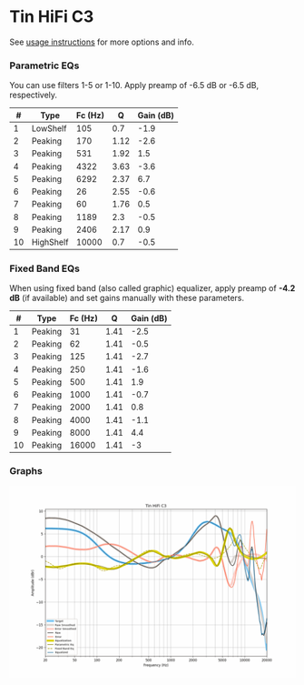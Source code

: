 # Tin HiFi C3
See [usage instructions](https://github.com/jaakkopasanen/AutoEq#usage) for more options and info.

### Parametric EQs
You can use filters 1-5 or 1-10. Apply preamp of -6.5 dB or -6.5 dB, respectively.

|   # | Type      |   Fc (Hz) |    Q |   Gain (dB) |
|-----|-----------|-----------|------|-------------|
|   1 | LowShelf  |       105 | 0.7  |        -1.9 |
|   2 | Peaking   |       170 | 1.12 |        -2.6 |
|   3 | Peaking   |       531 | 1.92 |         1.5 |
|   4 | Peaking   |      4322 | 3.63 |        -3.6 |
|   5 | Peaking   |      6292 | 2.37 |         6.7 |
|   6 | Peaking   |        26 | 2.55 |        -0.6 |
|   7 | Peaking   |        60 | 1.76 |         0.5 |
|   8 | Peaking   |      1189 | 2.3  |        -0.5 |
|   9 | Peaking   |      2406 | 2.17 |         0.9 |
|  10 | HighShelf |     10000 | 0.7  |        -0.5 |

### Fixed Band EQs
When using fixed band (also called graphic) equalizer, apply preamp of **-4.2 dB** (if available) and set gains manually with these parameters.

|   # | Type    |   Fc (Hz) |    Q |   Gain (dB) |
|-----|---------|-----------|------|-------------|
|   1 | Peaking |        31 | 1.41 |        -2.5 |
|   2 | Peaking |        62 | 1.41 |        -0.5 |
|   3 | Peaking |       125 | 1.41 |        -2.7 |
|   4 | Peaking |       250 | 1.41 |        -1.6 |
|   5 | Peaking |       500 | 1.41 |         1.9 |
|   6 | Peaking |      1000 | 1.41 |        -0.7 |
|   7 | Peaking |      2000 | 1.41 |         0.8 |
|   8 | Peaking |      4000 | 1.41 |        -1.1 |
|   9 | Peaking |      8000 | 1.41 |         4.4 |
|  10 | Peaking |     16000 | 1.41 |        -3   |

### Graphs
![](./Tin%20HiFi%20C3.png)
